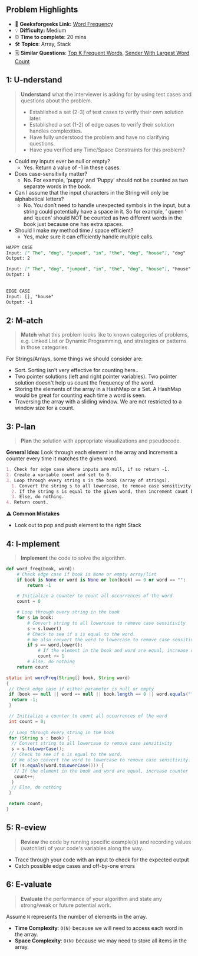 ## Problem Highlights

* 🔗 **Geeksforgeeks Link:**  [Word Frequency](https://www.geeksforgeeks.org/count-occurrences-of-a-word-in-string/)
* 💡 **Difficulty:** Medium
* ⏰ **Time to complete**: 20 mins
* 🛠️ **Topics**: Array, Stack
* 🗒️ **Similar Questions**: [Top K Frequent Words](https://leetcode.com/problems/top-k-frequent-words/), [Sender With Largest Word Count](https://leetcode.com/problems/sender-with-largest-word-count/)

## 1: U-nderstand
 
> **Understand** what the interviewer is asking for by using test cases and questions about the problem.
> 
> - Established a set (2-3) of test cases to verify their own solution later.
> - Established a set (1-2) of edge cases to verify their solution handles complexities.
> - Have fully understood the problem and have no clarifying questions.
> - Have you verified any Time/Space Constraints for this problem?

- Could my inputs ever be null or empty?
    - Yes. Return a value of -1 in these cases.
- Does case-sensitivity matter?
    - No. For example, ‘puppy’ and ‘Puppy’ should not be counted as two separate words in the book.
- Can I assume that the input characters in the String will only be alphabetical letters?
    - No. You don’t need to handle unexpected symbols in the input, but a string could potentially have a space in it. So for example, ’ queen ’ and ‘queen’ should NOT be counted as two different words in the book just because one has extra spaces.
- Should I make my method time / space efficient?
    - Yes, make sure it can efficiently handle multiple calls.
```markdown
HAPPY CASE
Input: [" The", "dog", "jumped", "in", "the", "dog", "house"], "dog"
Output: 2

Input: [" The", "dog", "jumped", "in", "the", "dog", "house"], "house"
Output: 1
 
 
EDGE CASE
Input: [], "house"
Output: -1
```   
    
## 2: M-atch

<!-- See https://docs.google.com/document/d/1hYT1hoOJ6pFIt8A5q-PIZmYP7pB4WqlzyUJgFx9x2mY/edit#heading=h.ya2de4n4zsds for list of algorithms based on question type-->

> **Match** what this problem looks like to known categories of problems, e.g. Linked List or Dynamic Programming, and strategies or patterns in those categories.

For Strings/Arrays, some things we should consider are:

- Sort. Sorting isn't very effective for counting here.. 
- Two pointer solutions (left and right pointer variables). Two pointer solution doesn't help us count the frequency of the word.
- Storing the elements of the array in a HashMap or a Set. A HashMap would be great for counting each time a word is seen.
- Traversing the array with a sliding window. We are not restricted to a window size for a count.


## 3: P-lan

> **Plan** the solution with appropriate visualizations and pseudocode.

**General Idea:** Look through each element in the array and increment a counter every time it matches the given word.

```markdown
1. Check for edge case where inputs are null, if so return -1.
2. Create a variable count and set to 0. 
3. Loop through every string s in the book (array of strings).
  1. Convert the string s to all lowercase, to remove case sensitivity.
  2. If the string s is equal to the given word, then increment count by 1
  3. Else, do nothing.
4. Return count.
```

**⚠️ Common Mistakes**

* Look out to pop and push element to the right Stack

## 4: I-mplement

> **Implement** the code to solve the algorithm.

```python
def word_freq(book, word):
    # Check edge case if book is None or empty array/list
    if book is None or word is None or len(book) == 0 or word == "":
        return -1

    # Initialize a counter to count all occurrences of the word
    count = 0

    # Loop through every string in the book
    for s in book:
        # Convert string to all lowercase to remove case sensitivity
        s = s.lower()
        # Check to see if s is equal to the word.
        # We also convert the word to lowercase to remove case sensitivity.
        if s == word.lower():
            # If the element in the book and word are equal, increase counter
            count += 1
        # Else, do nothing
    return count
```
```java
static int wordFreq(String[] book, String word)
{
 // Check edge case if either parameter is null or empty
 if (book == null || word == null || book.length == 0 || word.equals("")) {
  return -1;
 }

 // Initialize a counter to count all occurrences of the word
 int count = 0;
	
 // Loop through every string in the book
 for (String s : book) {
  // Convert string to all lowercase to remove case sensitivity
  s = s.toLowerCase();
  // Check to see if s is equal to the word.
  // We also convert the word to lowercase to remove case sensitivity.
  if (s.equals(word.toLowerCase())) {
   // If the element in the book and word are equal, increase counter
   count++;
  }
  // Else, do nothing
 }

 return count;
}
```

## 5: R-eview

> **Review** the code by running specific example(s) and recording values (watchlist) of your code's variables along the way.

- Trace through your code with an input to check for the expected output
- Catch possible edge cases and off-by-one errors

## 6: E-valuate

> **Evaluate** the performance of your algorithm and state any strong/weak or future potential work.

Assume `N` represents the number of elements in the array.

* **Time Complexity**: `O(N)` because we will need to access each word in the array.
* **Space Complexity**: `O(N)` because we may need to store all items in the array.